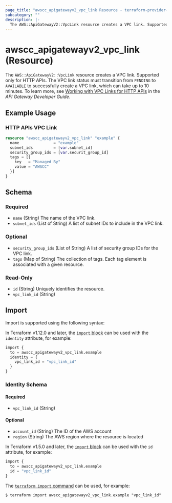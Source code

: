 ```yaml
---
page_title: "awscc_apigatewayv2_vpc_link Resource - terraform-provider-awscc"
subcategory: ""
description: |-
  The AWS::ApiGatewayV2::VpcLink resource creates a VPC link. Supported only for HTTP APIs. The VPC link status must transition from PENDING to AVAILABLE to successfully create a VPC link, which can take up to 10 minutes. To learn more, see Working with VPC Links for HTTP APIs https://docs.aws.amazon.com/apigateway/latest/developerguide/http-api-vpc-links.html in the API Gateway Developer Guide.
---
```


# awscc_apigatewayv2_vpc_link (Resource)

The ``AWS::ApiGatewayV2::VpcLink`` resource creates a VPC link. Supported only for HTTP APIs. The VPC link status must transition from ``PENDING`` to ``AVAILABLE`` to successfully create a VPC link, which can take up to 10 minutes. To learn more, see [Working with VPC Links for HTTP APIs](https://docs.aws.amazon.com/apigateway/latest/developerguide/http-api-vpc-links.html) in the *API Gateway Developer Guide*.

## Example Usage

### HTTP APIs VPC Link

```terraform
resource "awscc_apigatewayv2_vpc_link" "example" {
  name               = "example"
  subnet_ids         = [var.subnet_id]
  security_group_ids = [var.securit_group_id]
  tags = [{
    key   = "Managed By"
    value = "AWSCC"
  }]
}
```

<!-- schema generated by tfplugindocs -->
## Schema

### Required

- `name` (String) The name of the VPC link.
- `subnet_ids` (List of String) A list of subnet IDs to include in the VPC link.

### Optional

- `security_group_ids` (List of String) A list of security group IDs for the VPC link.
- `tags` (Map of String) The collection of tags. Each tag element is associated with a given resource.

### Read-Only

- `id` (String) Uniquely identifies the resource.
- `vpc_link_id` (String)

## Import

Import is supported using the following syntax:

In Terraform v1.12.0 and later, the [`import` block](https://developer.hashicorp.com/terraform/language/import) can be used with the `identity` attribute, for example:

```terraform
import {
  to = awscc_apigatewayv2_vpc_link.example
  identity = {
    vpc_link_id = "vpc_link_id"
  }
}
```

<!-- schema generated by tfplugindocs -->
### Identity Schema

#### Required

- `vpc_link_id` (String)

#### Optional

- `account_id` (String) The ID of the AWS account
- `region` (String) The AWS region where the resource is located

In Terraform v1.5.0 and later, the [`import` block](https://developer.hashicorp.com/terraform/language/import) can be used with the `id` attribute, for example:

```terraform
import {
  to = awscc_apigatewayv2_vpc_link.example
  id = "vpc_link_id"
}
```

The [`terraform import` command](https://developer.hashicorp.com/terraform/cli/commands/import) can be used, for example:

```shell
$ terraform import awscc_apigatewayv2_vpc_link.example "vpc_link_id"
```
